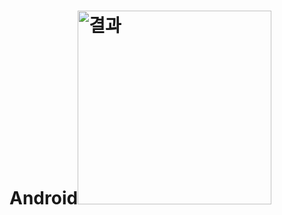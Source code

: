 # Android<img width="310" alt="결과" src="https://user-images.githubusercontent.com/127086595/233848118-53d97afd-6e42-4963-8b20-61a26af5223a.png">
